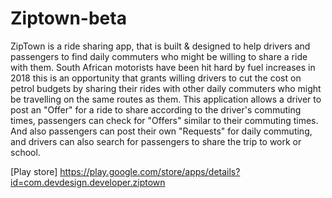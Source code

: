 # Ziptown-beta




ZipTown is a ride sharing app, that is built &amp; designed to help drivers and passengers to find daily commuters who might be willing to share a ride with them. South African motorists have been hit hard by fuel increases in 2018 this is an opportunity that grants willing drivers to cut the cost on petrol budgets by sharing their rides with other daily commuters who might be travelling on the same routes as them. This application allows a driver to post an "Offer" for a ride to share according to the driver's commuting times, passengers can check for "Offers" similar to their commuting times. And also passengers can post their own "Requests" for daily commuting, and drivers can also search for passengers to share the trip to work or school.

[Play store] https://play.google.com/store/apps/details?id=com.devdesign.developer.ziptown

